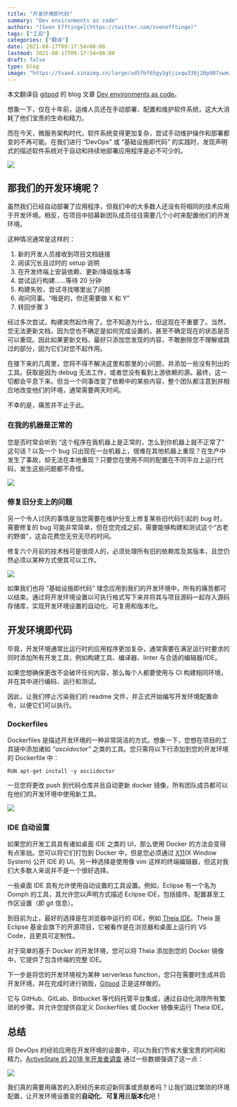 ```yaml
---
title: "开发环境即代码"
summary: "Dev environments as code"
authors: "[Sven Efftinge](https://twitter.com/svenefftinge)"
tags: ["工具"]
categories: ["翻译"]
date: 2021-08-17T09:17:54+08:00
lastmod: 2021-08-17T09:17:54+08:00
draft: false
type: blog
image: "https://tvax4.sinaimg.cn/large/ad5fbf65gy1gtjixqw330j20p007swmz.jpg"
---
```

本文翻译自 [gitpod](https://www.gitpod.io/blog/) 的 blog 文章 [Dev environments as code](https://www.gitpod.io/blog/dev-env-as-code)。

想象一下，仅在十年前，运维人员还在手动部署、配置和维护软件系统，这大大消耗了他们宝贵的生命和精力。

而在今天，微服务架构时代，软件系统变得更加复杂，尝试手动维护操作和部署都变的不再可能。在我们进行 “DevOps” 或 “基础设施即代码” 的实践时，发现声明式的描述软件系统对于自动和持续地部署应用程序是必不可少的。

![](https://tvax4.sinaimg.cn/large/ad5fbf65gy1gtjixqw330j20p007swmz.jpg)

## 那我们的开发环境呢？

虽然我们已经自动部署了应用程序，但我们中的大多数人还没有将相同的技术应用于开发环境。相反，在项目中招募新团队成员往往需要几个小时来配置他们的开发环境。

这种情况通常是这样的：

1. 新的开发人员接收到项目文档链接
2. 阅读冗长且过时的 setup 说明
3. 在开发终端上安装依赖、更新/降级版本等
4. 尝试运行构建……等待 20 分钟
5. 构建失败，尝试寻找哪里出了问题
6. 询问同事。“哦是的，你还需要做 X 和 Y”
7. 转回步骤 3

经过多次尝试，构建突然起作用了。您不知道为什么，但这现在不重要了。当然，您无法更新文档，因为您也不确定是如何完成设置的，甚至不确定现在的状态是否可以重现。因此如果更新文档，最好只添加您发现的内容，不敢删除您不理解或跳过的部分，因为它们对您不起作用。

在接下来的几周里，您将不得不解决这里和那里的小问题，并添加一些没有列出的工具。获取是因为 debug 无法工作，或者您没有看到上游依赖的源。最终，这一切都会平息下来。但当一个同事改变了依赖中的某些内容，整个团队都注意到并相应地改变他们的环境，通常需要两天时间。

不幸的是，痛苦并不止于此。

### 在我的机器是正常的

您是否时常会听到 “这个程序在我机器上是正常的，怎么到你机器上就不正常了” 这句话？以及一个 bug 只出现在一台机器上，很难在其他机器上重现？在生产中发生了事故，却无法在本地重现？只要您在使用不同的配置在不同平台上运行代码，发生这些问题都不奇怪。

![](https://tva4.sinaimg.cn/large/ad5fbf65gy1gtjizbacoej20b40b4t9j.jpg)

### 修复旧分支上的问题

另一个令人讨厌的事情是当您需要在维护分支上修复某些旧代码引起的 bug 时，需要修复的 bug 可能非常简单，但在您完成之前，需要能够构建和测试这个“古老的野兽”，这会花费您无穷无尽的时间。

修复六个月前的技术栈可是很烦人的，必须处理所有旧的依赖库及其版本，且您仍然必须以某种方式使其可以工作。

![](https://tvax3.sinaimg.cn/large/ad5fbf65gy1gtjizogoocj23342224a2.jpg)

如果我们也将 “基础设施即代码” 理念应用到我们的开发环境中，所有的痛苦都可以结束。通过将开发环境设置以可执行格式写下来并将其与项目源码一起存入源码存储库，实现开发环境设置的自动化、可复用和版本化。

## 开发环境即代码

毕竟，开发环境通常比运行时的应用程序更加复杂，通常需要在满足运行时要求的同时添加所有开发工具，例如构建工具、编译器、linter 与合适的编辑器/IDE。

如果您想确保更改不会破坏任何内容，那么每个人都要使用与 CI 构建相同环境，并在其中进行编码、运行和测试。

因此，让我们停止污染我们的 readme 文件，并正式开始编写开发环境配置命令，以便它们可以执行。

### Dockerfiles

Dockerfiles 是描述开发环境的一种非常简洁的方式。想象一下，您想在项目的工具链中添加诸如 *“asciidoctor”* 之类的工具。您只需将以下行添加到您的开发环境的 Dockerfile 中：

```docker
RUN apt-get install -y asciidoctor
```

一旦您将更改 push 到代码仓库并且自动更新 docker 镜像，所有团队成员都可以在他们的开发环境中使用新工具。

![](https://tva4.sinaimg.cn/large/ad5fbf65gy1gtjj015ulpj2334222453.jpg)

### IDE 自动设置

如果您的开发工具具有诸如桌面 IDE 之类的 UI，那么使用 Docker 的方法会变得有点笨拙。您可以将它们打包到 Docker 中，但是您必须通过 [X11](https://zh.wikipedia.org/wiki/X%E8%A6%96%E7%AA%97%E7%B3%BB%E7%B5%B1)(X Window System) 公开 IDE 的 UI。另一种选择是使用像 vim 这样的终端编辑器，但这对我们大多数人来说并不是一个很好选择。

一些桌面 IDE 具有允许使用自动设置的工具设置。例如，Eclipse 有一个名为 Oomph 的工具，其允许您以声明方式描述 Eclipse IDE，包括插件、配置甚至工作区设置（即 git 信息）。

到目前为止，最好的选择是在浏览器中运行的 IDE，例如 [Theia IDE](https://theia-ide.org/)。Theia 是 Eclipse 基金会旗下的开源项目，它被看作是在浏览器和桌面上运行的 VS Code，且更具可定制性。

对于简单的基于 Docker 的开发环境，您可以将 Theia 添加到您的 Docker 镜像中，它提供了包含终端的完整 IDE。

下一步是将您的开发环境视为某种 serverless function，您只在需要时生成并启开发环境，并在完成时进行销毁，[Gitpod](https://www.gitpod.io/) 正是这样做的。

它与 GitHub、GitLab、Bitbucket 等代码托管平台集成，通过自动化消除所有繁琐的步骤。并允许您提供自定义 Dockerfiles 或 Docker 镜像来运行 Theia IDE。

## 总结

将 DevOps 的经验应用在开发环境的设置中，可以为我们节省大量宝贵的时间和精力。[ActiveState 的 2018 年开发者调查](https://www.activestate.com/developer-survey-2018-open-source-runtime-pains/) 通过一些数据强调了这一点：

![](https://tva2.sinaimg.cn/large/ad5fbf65gy1gtjj0as918j218g0i8tdw.jpg)

我们真的需要用痛苦的入职经历来欢迎新同事或贡献者吗？让我们跳过繁琐的环境配置，让开发环境设置变的**自动化**、**可复用**且**版本化**吧！
